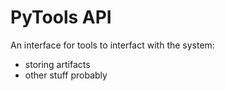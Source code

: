 # PyTools API

An interface for tools to interfact with the system:
- storing artifacts
- other stuff probably


